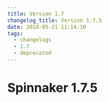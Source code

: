 ```yaml
---
title: Version 1.7
changelog_title: Version 1.7.5
date: 2018-05-21 11:14:10
tags:
  - changelogs
  - 1.7
  - deprecated
---
```


# Spinnaker 1.7.5

<script src="https://gist.github.com/spinnaker-release/7e79eac4a20de7a9eaf9c620e07a9e61.js"/>
